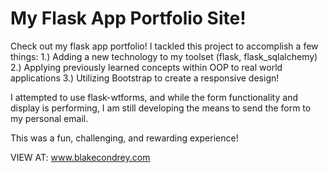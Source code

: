 # My Flask App Portfolio Site!
Check out my flask app portfolio!
I tackled this project to accomplish a few things:
1.) Adding a new technology to my toolset (flask, flask_sqlalchemy)
2.) Applying previously learned concepts within OOP to real world applications
3.) Utilizing Bootstrap to create a responsive design!

I attempted to use flask-wtforms, and while the form functionality and display is performing, I am still developing the means to send the form to my personal email.

This was a fun, challenging, and rewarding experience!


VIEW AT:
www.blakecondrey.com
